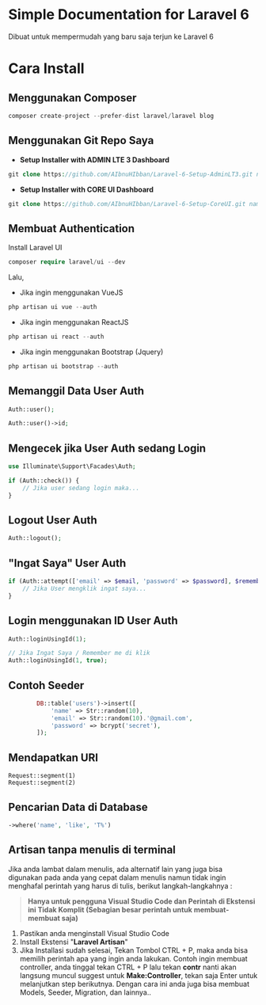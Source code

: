 # Simple Documentation for Laravel 6

Dibuat untuk mempermudah yang baru saja terjun ke Laravel 6

# Cara Install

## Menggunakan Composer
```php
composer create-project --prefer-dist laravel/laravel blog
```

## Menggunakan Git Repo Saya

 - **Setup Installer with ADMIN LTE 3 Dashboard**
```php
git clone https://github.com/AIbnuHIbban/Laravel-6-Setup-AdminLT3.git nama_project
```
 - **Setup Installer with CORE UI Dashboard**
```php
git clone https://github.com/AIbnuHIbban/Laravel-6-Setup-CoreUI.git nama_project
```
## Membuat Authentication

Install Laravel UI
```php
composer require laravel/ui --dev
```

Lalu,

 - Jika ingin menggunakan VueJS
 ```php
php artisan ui vue --auth
```
 - Jika ingin menggunakan ReactJS
 ```php
php artisan ui react --auth
``` 
 - Jika ingin menggunakan Bootstrap (Jquery)
  ```php
php artisan ui bootstrap --auth
```

## Memanggil Data User Auth
```php
Auth::user();
```
```php
Auth::user()->id;
```
## Mengecek jika User Auth sedang Login
```php
use Illuminate\Support\Facades\Auth;

if (Auth::check()) {
    // Jika user sedang login maka...
}
```
## Logout User Auth
```php
Auth::logout();
```
## "Ingat Saya" User Auth
```php
if (Auth::attempt(['email' => $email, 'password' => $password], $remember)) {
    // Jika User mengklik ingat saya...
}
```

## Login menggunakan ID User Auth
```php
Auth::loginUsingId(1);

// Jika Ingat Saya / Remember me di klik 
Auth::loginUsingId(1, true);
```



## Contoh Seeder
```php
		DB::table('users')->insert([
            'name' => Str::random(10),
            'email' => Str::random(10).'@gmail.com',
            'password' => bcrypt('secret'),
        ]);
```
## Mendapatkan URI 
```
Request::segment(1) 
Request::segment(2) 
```

## Pencarian Data di Database
```php
->where('name', 'like', 'T%')
```

## Artisan tanpa menulis di terminal
Jika anda lambat dalam menulis, ada alternatif lain yang juga bisa digunakan pada anda yang cepat dalam menulis namun tidak ingin menghafal perintah yang harus di tulis, berikut langkah-langkahnya :

> **Hanya untuk pengguna Visual Studio Code dan Perintah di Ekstensi ini Tidak Komplit (Sebagian besar perintah untuk membuat-membuat saja)**

 1. Pastikan anda menginstall Visual Studio Code
 2. Install Ekstensi "**Laravel Artisan**"
 3. Jika Installasi sudah selesai, Tekan Tombol CTRL + P, maka anda bisa memilih perintah apa yang ingin anda lakukan. 
Contoh ingin membuat controller, anda tinggal tekan CTRL + P lalu tekan **contr** nanti akan langsung muncul suggest untuk **Make:Controller**, tekan saja Enter untuk melanjutkan step berikutnya.
Dengan cara ini anda juga bisa membuat Models, Seeder, Migration, dan lainnya..



